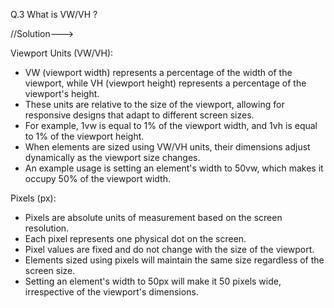 Q.3 What is VW/VH ?

//Solution--->

Viewport Units (VW/VH):
- VW (viewport width) represents a percentage of the width of the viewport, while VH (viewport height) represents a percentage of the viewport's height.
- These units are relative to the size of the viewport, allowing for responsive designs that adapt to different screen sizes.
- For example, 1vw is equal to 1% of the viewport width, and 1vh is equal to 1% of the viewport height.
- When elements are sized using VW/VH units, their dimensions adjust dynamically as the viewport size changes.
- An example usage is setting an element's width to 50vw, which makes it occupy 50% of the viewport width.

Pixels (px):
- Pixels are absolute units of measurement based on the screen resolution.
- Each pixel represents one physical dot on the screen.
- Pixel values are fixed and do not change with the size of the viewport.
- Elements sized using pixels will maintain the same size regardless of the screen size.
- Setting an element's width to 50px will make it 50 pixels wide, irrespective of the viewport's dimensions.
